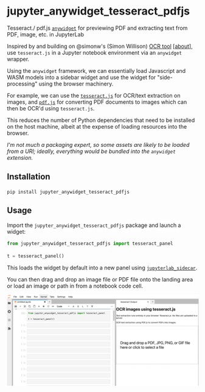# jupyter_anywidget_tesseract_pdfjs

Tesseract./ pdf.js [`anywidget`](https://github.com/manzt/anywidget) for previewing PDF and extracting text from PDF, image, etc. in JupyterLab

Inspired by and building on @simonw's (Simon Willison) [OCR tool](https://github.com/simonw/tools/blob/main/ocr.html) [[about](https://simonwillison.net/2024/Mar/30/ocr-pdfs-images/)], use `tesseract.js` in a Jupyter notebook environment via an `anywidget` wrapper.

Using the `anywidget` framework, we can essentially load Javascript and WASM models into a sidebar widget and use the widget for "side-processing" using the browser machinery.

For example, we can use the [`tesseract.js`](https://tesseract.projectnaptha.com/) for OCR/text extraction on images, and [`pdf.js`](https://mozilla.github.io/pdf.js/) for converting PDF documents to images which can then be OCR'd using `tesseract.js`.

This reduces the number of Python dependencies that need to be installed on the host machine, albeit at the expense of loading resources into the browser.

*I'm not much a packaging expert, so some assets are likely to be loaded from a URI; ideally, everything would be bundled into the `anywidget` extension.*

## Installation

`pip install jupyter_anywidget_tesseract_pdfjs`

## Usage

Import the `jupyter_anywidget_tesseract_pdfjs` package and launch a widget:

```python
from jupyter_anywidget_tesseract_pdfjs import tesseract_panel

t = tesseract_panel()
```

This loads the widget by default into a new panel using [`jupyterlab_sidecar`](https://github.com/jupyter-widgets/jupyterlab-sidecar).

You can then drag and drop an image file or PDF file onto the landing area or load an image or path in from a notebook code cell.

![Load in widget from code, display in panel](images/widget_loading.png)

